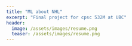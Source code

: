 ```yaml
---
title: "ML about NHL"
excerpt: "Final project for cpsc 532M at UBC"
header:
  image: /assets/images/resume.png
  teaser: /assets/images/resume.png
---
```

